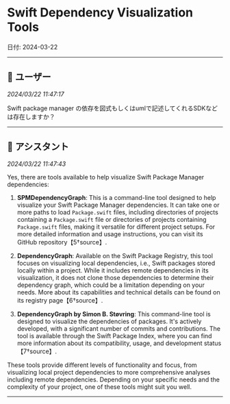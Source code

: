 # Swift Dependency Visualization Tools

日付: 2024-03-22

---

## 👤 ユーザー
*2024/03/22 11:47:17*

Swift package manager の依存を図式もしくはumlで記述してくれるSDKなどは存在しますか？

---

## 🤖 アシスタント
*2024/03/22 11:47:43*

Yes, there are tools available to help visualize Swift Package Manager dependencies:

1. **SPMDependencyGraph**: This is a command-line tool designed to help visualize your Swift Package Manager dependencies. It can take one or more paths to load `Package.swift` files, including directories of projects containing a `Package.swift` file or directories of projects containing `Package.swift` files, making it versatile for different project setups. For more detailed information and usage instructions, you can visit its GitHub repository【5†source】.

2. **DependencyGraph**: Available on the Swift Package Registry, this tool focuses on visualizing local dependencies, i.e., Swift packages stored locally within a project. While it includes remote dependencies in its visualization, it does not clone those dependencies to determine their dependency graph, which could be a limitation depending on your needs. More about its capabilities and technical details can be found on its registry page【6†source】.

3. **DependencyGraph by Simon B. Støvring**: This command-line tool is designed to visualize the dependencies of packages. It's actively developed, with a significant number of commits and contributions. The tool is available through the Swift Package Index, where you can find more information about its compatibility, usage, and development status【7†source】.

These tools provide different levels of functionality and focus, from visualizing local project dependencies to more comprehensive analyses including remote dependencies. Depending on your specific needs and the complexity of your project, one of these tools might suit you well.

---
